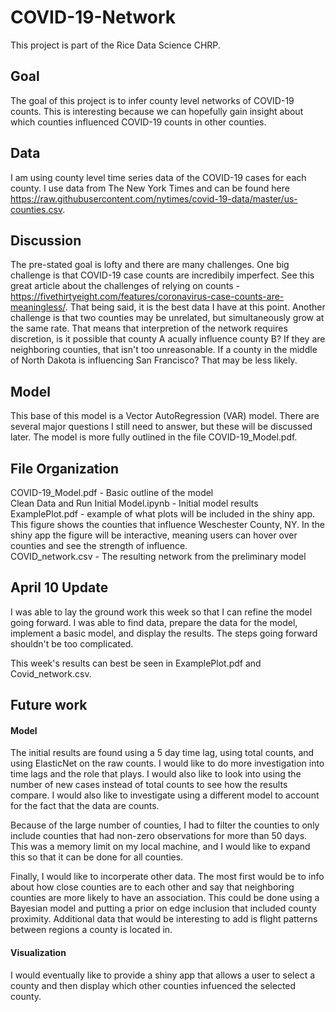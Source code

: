 # COVID-19-Network

This project is part of the Rice Data Science CHRP.

## Goal

The goal of this project is to infer county level networks of COVID-19 counts. This is interesting because we can hopefully gain insight about which counties influenced COVID-19 counts in other counties.

## Data

I am using county level time series data of the COVID-19 cases for each county. I use data from The New York Times and can be found here https://raw.githubusercontent.com/nytimes/covid-19-data/master/us-counties.csv.

## Discussion 

The pre-stated goal is lofty and there are many challenges. One big challenge is that COVID-19 case counts are incredibily imperfect. See this great article about the challenges of relying on counts - https://fivethirtyeight.com/features/coronavirus-case-counts-are-meaningless/. That being said, it is the best data I have at this point. Another challenge is that two counties may be unrelated, but simultaneously grow at the same rate. That means that interpretion of the network requires discretion, is it possible that county A acually influence county B? If they are neighboring counties, that isn't too unreasonable. If a county in the middle of North Dakota is influencing San Francisco? That may be less likely. 

## Model

This base of this model is a Vector AutoRegression (VAR) model. There are several major questions I still need to answer, but these will be discussed later. The model is more fully outlined in the file COVID-19_Model.pdf.

## File Organization

COVID-19_Model.pdf - Basic outline of the model <br />
Clean Data and Run Initial Model.ipynb - Initial model results <br />
ExamplePlot.pdf - example of what plots will be included in the shiny app. This figure shows the counties that influence Weschester County, NY. In the shiny app the figure will be interactive, meaning users can hover over counties and see the strength of influence. <br />
COVID_network.csv - The resulting network from the preliminary model

## April 10 Update

I was able to lay the ground work this week so that I can refine the model going forward. I was able to find data, prepare the data for the model, implement a basic model, and display the results. The steps going forward shouldn't be too complicated.

This week's results can best be seen in ExamplePlot.pdf and Covid_network.csv. 

## Future work

#### Model

The initial results are found using a 5 day time lag, using total counts, and using ElasticNet on the raw counts. I would like to do more investigation into time lags and the role that plays. I would also like to look into using the number of new cases instead of total counts to see how the results compare. I would also like to investigate using a different model to account for the fact that the data are counts.

Because of the large number of counties, I had to filter the counties to only include counties that had non-zero observations for more than 50 days. This was a memory limit on my local machine, and I would like to expand this so that it can be done for all counties.

Finally, I would like to incorperate other data. The most first would be to info about how close counties are to each other and say that neighboring counties are more likely to have an association. This could be done using a Bayesian model and putting a prior on edge inclusion that included county proximity. Additional data that would be interesting to add is flight patterns between regions a county is located in.

#### Visualization

I would eventually like to provide a shiny app that allows a user to select a county and then display which other counties infuenced the selected county.





